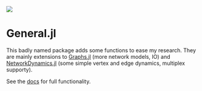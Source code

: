 [![](https://img.shields.io/badge/docs-dev-blue.svg)](https://timvwese.github.io/General.jl/dev/)

# General.jl

This badly named package adds some functions to ease my research.
They are mainly extensions to [Graphs.jl](https://github.com/JuliaGraphs/Graphs.jl) (more network models, IO) and [NetworkDynamics.jl](https://github.com/PIK-ICoNe/NetworkDynamics.jl) (some simple vertex and edge dynamics, multiplex supporty).

See the [docs](https://timvwese.github.io/General.jl/dev/) for full functionality.
